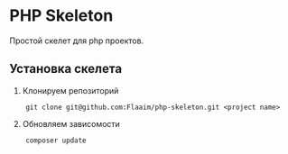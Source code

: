 # PHP Skeleton

Простой скелет для php проектов.

## Установка скелета
1. Клонируем репозиторий
```
    git clone git@github.com:Flaaim/php-skeleton.git <project name>
```
2. Обновляем зависомости
```
    composer update
```


